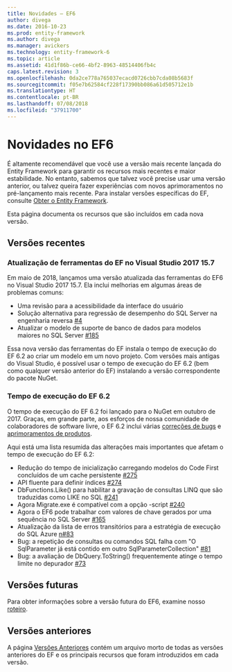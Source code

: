 ```yaml
---
title: Novidades – EF6
author: divega
ms.date: 2016-10-23
ms.prod: entity-framework
ms.author: divega
ms.manager: avickers
ms.technology: entity-framework-6
ms.topic: article
ms.assetid: 41d1f86b-ce66-4bf2-8963-48514406fb4c
caps.latest.revision: 3
ms.openlocfilehash: 0da2ce778a765037ecacd0726cbb7cda08b5683f
ms.sourcegitcommit: f05e7b62584cf228f17390bb086a61d505712e1b
ms.translationtype: HT
ms.contentlocale: pt-BR
ms.lasthandoff: 07/08/2018
ms.locfileid: "37911700"
---
```

# <a name="whats-new-in-ef6"></a>Novidades no EF6

É altamente recomendável que você use a versão mais recente lançada do Entity Framework para garantir os recursos mais recentes e maior estabilidade.
No entanto, sabemos que talvez você precise usar uma versão anterior, ou talvez queira fazer experiências com novos aprimoramentos no pré-lançamento mais recente.
Para instalar versões específicas do EF, consulte [Obter o Entity Framework](~/ef6/fundamentals/install.md).

Esta página documenta os recursos que são incluídos em cada nova versão.

## <a name="recent-releases"></a>Versões recentes

### <a name="ef-tools-update-in-visual-studio-2017-157"></a>Atualização de ferramentas do EF no Visual Studio 2017 15.7

Em maio de 2018, lançamos uma versão atualizada das ferramentas do EF6 no Visual Studio 2017 15.7.
Ela inclui melhorias em algumas áreas de problemas comuns:

- Uma revisão para a acessibilidade da interface do usuário
- Solução alternativa para regressão de desempenho do SQL Server na engenharia reversa [#4](https://github.com/aspnet/entityframework6/issues/4)
- Atualizar o modelo de suporte de banco de dados para modelos maiores no SQL Server [#185](https://github.com/aspnet/EntityFramework6/issues/185)

Essa nova versão das ferramentas do EF instala o tempo de execução do EF 6.2 ao criar um modelo em um novo projeto. Com versões mais antigas do Visual Studio, é possível usar o tempo de execução do EF 6.2 (bem como qualquer versão anterior do EF) instalando a versão correspondente do pacote NuGet.

### <a name="ef-62-runtime"></a>Tempo de execução do EF 6.2

O tempo de execução do EF 6.2 foi lançado para o NuGet em outubro de 2017.
Graças, em grande parte, aos esforços de nossa comunidade de colaboradores de software livre, o EF 6.2 inclui várias [correções de bugs](https://github.com/aspnet/entityframework6/issues?utf8=%E2%9C%93&q=is%3Aissue%20milestone%3A6.2.0%20is%3Aclosed%20label%3Aclosed-fixed%20-label%3Aarea-tools%20label%3Atype-bug) e [aprimoramentos de produtos](https://github.com/aspnet/entityframework6/issues?utf8=%E2%9C%93&q=is%3Aissue%20milestone%3A6.2.0%20is%3Aclosed%20label%3Aclosed-fixed%20-label%3Aarea-tools%20label%3Atype-enhancement%20).

Aqui está uma lista resumida das alterações mais importantes que afetam o tempo de execução do EF 6.2:

- Redução do tempo de inicialização carregando modelos do Code First concluídos de um cache persistente [#275](https://github.com/aspnet/EntityFramework6/issues/275)
- API fluente para definir índices [#274](https://github.com/aspnet/EntityFramework6/issues/274)
- DbFunctions.Like() para habilitar a gravação de consultas LINQ que são traduzidas como LIKE no SQL [#241](https://github.com/aspnet/EntityFramework6/issues/241)
- Agora Migrate.exe é compatível com a opção -script [#240](https://github.com/aspnet/EntityFramework6/issues/240)
- Agora o EF6 pode trabalhar com valores de chave gerados por uma sequência no SQL Server [#165](https://github.com/aspnet/EntityFramework6/issues/165)
- Atualização da lista de erros transitórios para a estratégia de execução do SQL Azure [n#83](https://github.com/aspnet/EntityFramework6/issues/83)
- Bug: a repetição de consultas ou comandos SQL falha com "O SqlParameter já está contido em outro SqlParameterCollection" [#81](https://github.com/aspnet/EntityFramework6/issues/81)
- Bug: a avaliação de DbQuery.ToString() frequentemente atinge o tempo limite no depurador [#73](https://github.com/aspnet/EntityFramework6/issues/73)

## <a name="future-releases"></a>Versões futuras

Para obter informações sobre a versão futura do EF6, examine nosso [roteiro](roadmap.md).

## <a name="past-releases"></a>Versões anteriores

A página [Versões Anteriores](past-releases.md) contém um arquivo morto de todas as versões anteriores do EF e os principais recursos que foram introduzidos em cada versão. 
